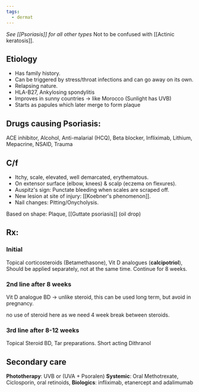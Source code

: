 ```yaml
---
tags:
  - dermat
---
```

*See [[Psoriasis]] for all other types*
Not to be confused with [[Actinic keratosis]].
## Etiology
- Has family history. 
- Can be triggered by stress/throat infections and can go away on its own. 
- Relapsing nature. 
- HLA-B27, Ankylosing spondylitis
- Improves in sunny countries -> like Morocco (Sunlight has UVB)
- Starts as papules which later merge to form plaque

## Drugs causing Psoriasis: 
ACE inhibitor, Alcohol, Anti-malarial (HCQ), Beta blocker, Infliximab, Lithium, Mepacrine, NSAID, Trauma

## C/f
- Itchy, scale, elevated, well demarcated, erythematous.
- On extensor surface (elbow, knees) & scalp (eczema on flexures). 
- Auspitz's sign: Punctate bleeding when scales are scraped off. 
- New lesion at site of injury: [[Koebner's phenomenon]].
- Nail changes: Pitting/Onycholysis.

Based on shape: Plaque, [[Guttate psoriasis]] (oil drop)
## Rx: 
### Initial
Topical corticosteroids (Betamethasone), 
Vit D analogues (**calcipotriol**), 
Should be applied separately, not at the same time. 
Continue for 8 weeks. 
### 2nd line after 8 weeks
Vit D analogue BD -> unlike steroid, this can be used long term, but avoid in pregnancy. 

no use of steroid here as we need 4 week break between steroids. 
### 3rd line after 8-12 weeks
Topical Steroid BD, Tar preparations.
Short acting Dithranol
## Secondary care
**Phototherapy**: UVB or (UVA + Psoralen)
**Systemic**: Oral Methotrexate, Ciclosporin, oral retinoids, 
**Biologics**: infliximab, etanercept and adalimumab
